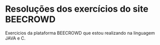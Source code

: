 # Resoluções dos exercícios do site BEECROWD

Exercicios da plataforma BEECROWD que estou realizando na linguagem JAVA e C.
